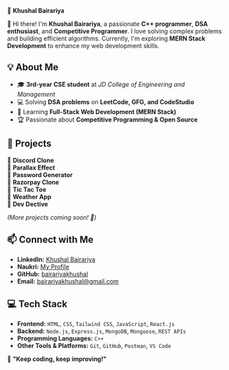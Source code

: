  🚀 **Khushal Bairariya**  

👋 Hi there! I'm **Khushal Bairariya**, a passionate **C++ programmer**, **DSA enthusiast**, and **Competitive Programmer**. I love solving complex problems and building efficient algorithms. Currently, I'm exploring **MERN Stack Development** to enhance my web development skills.  

## 💡 About Me  

- 🎓 **3rd-year CSE student** at *JD College of Engineering and Management*  
- 💻 Solving **DSA problems** on **LeetCode, GFG, and CodeStudio**  
- 🌱 Learning **Full-Stack Web Development (MERN Stack)**  
- 🏆 Passionate about **Competitive Programming & Open Source**  

## 📌 Projects  

 🔹 **Discord Clone**  
 🔹 **Parallax Effect**  
 🔹 **Password Generator**  
 🔹 **Razorpay Clone**  
🔹 **Tic Tac Toe**  
 🔹 **Weather App**  
 🔹 **Dev Dective**  

*(More projects coming soon! 🚀)*  

## 📫 Connect with Me  

- **LinkedIn:** [Khushal Bairariya](https://www.linkedin.com/in/khushal-bairariya-581864280/)  
- **Naukri:** [My Profile](https://www.naukri.com/mnjuser/profile?id=&altresid)  
- **GitHub:** [bairariyakhushal](https://github.com/bairariyakhushal)  
- **Email:** bairariyakhushal@gmail.com  


## 💻 Tech Stack  

- **Frontend:** `HTML`, `CSS`, `Tailwind CSS`, `JavaScript`, `React.js`  
- **Backend:** `Node.js`, `Express.js`, `MongoDB`, `Mongoose`, `REST APIs`  
- **Programming Languages:** `C++`  
- **Other Tools & Platforms:** `Git`, `GitHub`, `Postman`, `VS Code`  


🚀 **"Keep coding, keep improving!"**  
